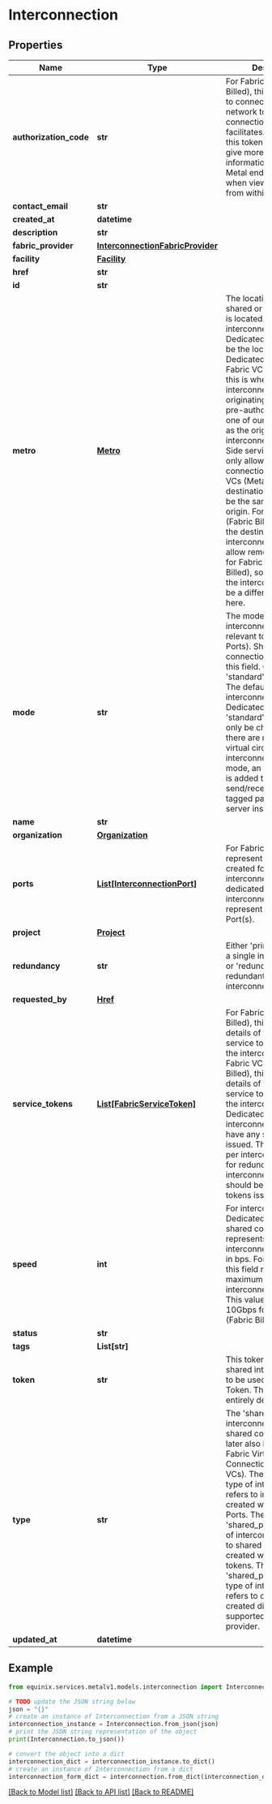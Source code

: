 # Interconnection


## Properties

Name | Type | Description | Notes
------------ | ------------- | ------------- | -------------
**authorization_code** | **str** | For Fabric VCs (Metal Billed), this allows Fabric to connect the Metal network to any connection Fabric facilitates. Fabric uses this token to be able to give more detailed information about the Metal end of the network, when viewing resources from within Fabric. | [optional] 
**contact_email** | **str** |  | [optional] 
**created_at** | **datetime** |  | [optional] 
**description** | **str** |  | [optional] 
**fabric_provider** | [**InterconnectionFabricProvider**](InterconnectionFabricProvider.md) |  | [optional] 
**facility** | [**Facility**](Facility.md) |  | [optional] 
**href** | **str** |  | [optional] 
**id** | **str** |  | [optional] 
**metro** | [**Metro**](Metro.md) | The location of where the shared or Dedicated Port is located. For interconnections with Dedicated Ports,   this will be the location of the Dedicated Ports. For Fabric VCs (Metal Billed), this is where interconnection will be originating from, as we pre-authorize the use of one of our shared ports   as the origin of the interconnection using A-Side service tokens. We only allow local connections for Fabric VCs (Metal Billed), so the destination location must be the same as the origin. For Fabric VCs (Fabric Billed),    this will be the destination of the interconnection. We allow remote connections for Fabric VCs (Fabric Billed), so the origin of the interconnection can be a different metro set here. | [optional] 
**mode** | **str** | The mode of the interconnection (only relevant to Dedicated Ports). Shared connections won&#39;t have this field. Can be either &#39;standard&#39; or &#39;tunnel&#39;.   The default mode of an interconnection on a Dedicated Port is &#39;standard&#39;. The mode can only be changed when there are no associated virtual circuits on the interconnection.   In tunnel mode, an 802.1q tunnel is added to a port to send/receive double tagged packets from server instances. | [optional] 
**name** | **str** |  | [optional] 
**organization** | [**Organization**](Organization.md) |  | [optional] 
**ports** | [**List[InterconnectionPort]**](InterconnectionPort.md) | For Fabric VCs, these represent Virtual Port(s) created for the interconnection. For dedicated interconnections, these represent the Dedicated Port(s). | [optional] 
**project** | [**Project**](Project.md) |  | [optional] 
**redundancy** | **str** | Either &#39;primary&#39;, meaning a single interconnection, or &#39;redundant&#39;, meaning a redundant interconnection. | [optional] 
**requested_by** | [**Href**](Href.md) |  | [optional] 
**service_tokens** | [**List[FabricServiceToken]**](FabricServiceToken.md) | For Fabric VCs (Metal Billed), this will show details of the A-Side service tokens issued for the interconnection. For Fabric VCs (Fabric Billed), this will show the details of the Z-Side service tokens issued for the interconnection. Dedicated interconnections will not have any service tokens issued. There will be one per interconnection, so for redundant interconnections, there should be two service tokens issued. | [optional] 
**speed** | **int** | For interconnections on Dedicated Ports and shared connections, this represents the interconnection&#39;s speed in bps. For Fabric VCs, this field refers to the maximum speed of the interconnection in bps. This value will default to 10Gbps for Fabric VCs (Fabric Billed). | [optional] 
**status** | **str** |  | [optional] 
**tags** | **List[str]** |  | [optional] 
**token** | **str** | This token is used for shared interconnections to be used as the Fabric Token. This field is entirely deprecated. | [optional] 
**type** | **str** | The &#39;shared&#39; type of interconnection refers to shared connections, or later also known as Fabric Virtual Connections (or Fabric VCs). The &#39;dedicated&#39; type of interconnection refers to interconnections created with Dedicated Ports. The &#39;shared_port_vlan&#39; type of interconnection refers to shared connections created without service tokens. The &#39;shared_port_vlan_to_csp&#39; type of interconnection refers to connections created directly to a supported cloud service provider. | [optional] 
**updated_at** | **datetime** |  | [optional] 

## Example

```python
from equinix.services.metalv1.models.interconnection import Interconnection

# TODO update the JSON string below
json = "{}"
# create an instance of Interconnection from a JSON string
interconnection_instance = Interconnection.from_json(json)
# print the JSON string representation of the object
print(Interconnection.to_json())

# convert the object into a dict
interconnection_dict = interconnection_instance.to_dict()
# create an instance of Interconnection from a dict
interconnection_form_dict = interconnection.from_dict(interconnection_dict)
```
[[Back to Model list]](../README.md#documentation-for-models) [[Back to API list]](../README.md#documentation-for-api-endpoints) [[Back to README]](../README.md)


